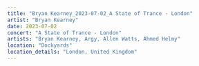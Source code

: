```yaml
---
title: "Bryan Kearney_2023-07-02_A State of Trance - London"
artist: "Bryan Kearney"
date: 2023-07-02
concert: "A State of Trance - London"
artists: "Bryan Kearney, Argy, Allen Watts, Ahmed Helmy"
location: "Dockyards"
location_details: "London, United Kingdom"
---
```

